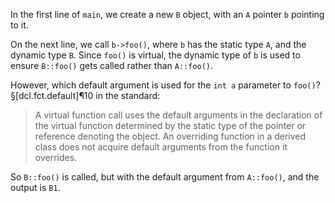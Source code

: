 In the first line of `main`, we create a new `B` object, with an `A` pointer `b` pointing to it.

On the next line, we call `b->foo()`, where `b` has the static type `A`, and the dynamic type `B`. Since `foo()` is virtual, the dynamic type of `b` is used to ensure `B::foo()` gets called rather than `A::foo()`.

However, which default argument is used for the `int a` parameter to `foo()`? §[dcl.fct.default]¶10 in the standard:

> A virtual function call uses the default arguments in the declaration of the virtual function determined by the static type of the pointer or reference denoting the object. An overriding function in a derived class does not acquire default arguments from the function it overrides.

So `B::foo()` is called, but with the default argument from `A::foo()`, and the output is `B1`.